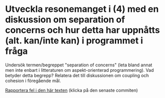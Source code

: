 # Utveckla resonemanget i (4) med en diskussion om separation of concerns och hur detta har uppnåtts (alt. kan/inte kan) i programmet i fråga

Undersök termen/begreppet "separation of concerns" (leta bland
annat men inte enbart i litteraturen om aspekt-orienterad
programmering). Vad betyder detta begrepp? Relatera det till
diskussionen om coupling och cohesion i föregående mål.

[Rapportera fel i den här texten](https://github.com/IOOPM-UU/achievements/commits/master/K32.md) (klicka på den senaste commiten)